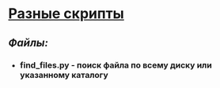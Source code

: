# <u>Разные скрипты</u>
## *Файлы:*
* ### find_files.py - поиск файла по всему диску или указанному каталогу

